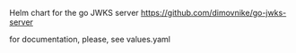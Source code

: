 Helm chart for the go JWKS server https://github.com/dimovnike/go-jwks-server

for documentation, please, see values.yaml
